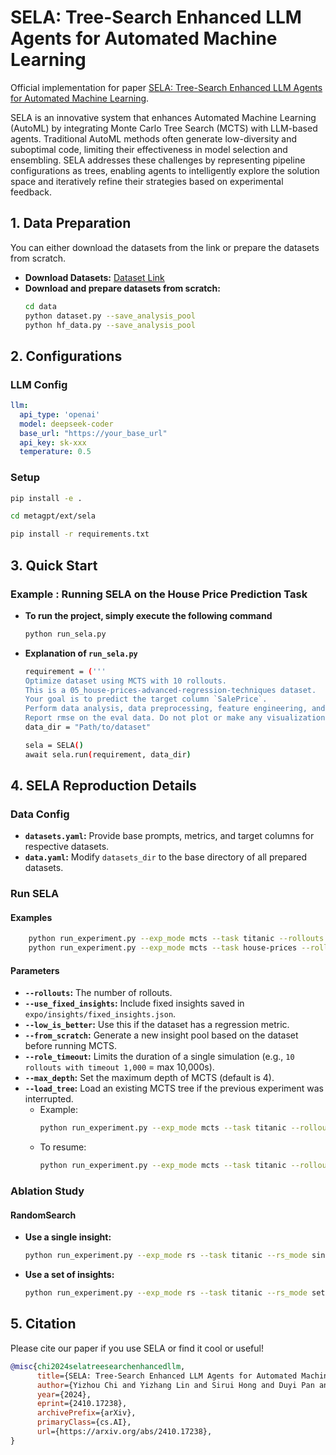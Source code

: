 # SELA: Tree-Search Enhanced LLM Agents for Automated Machine Learning


Official implementation for paper [SELA: Tree-Search Enhanced LLM Agents for Automated Machine Learning](https://arxiv.org/abs/2410.17238).


SELA is an innovative system that enhances Automated Machine Learning (AutoML) by integrating Monte Carlo Tree Search (MCTS) with LLM-based agents. Traditional AutoML methods often generate low-diversity and suboptimal code, limiting their effectiveness in model selection and ensembling. SELA addresses these challenges by representing pipeline configurations as trees, enabling agents to intelligently explore the solution space and iteratively refine their strategies based on experimental feedback.

## 1. Data Preparation

You can either download the datasets from the link or prepare the datasets from scratch.
- **Download Datasets:** [Dataset Link](https://drive.google.com/drive/folders/151FIZoLygkRfeJgSI9fNMiLsixh1mK0r?usp=sharing)
- **Download and prepare datasets from scratch:**
    ```bash
    cd data
    python dataset.py --save_analysis_pool
    python hf_data.py --save_analysis_pool
    ```

## 2. Configurations

### LLM Config

```yaml
llm:
  api_type: 'openai'
  model: deepseek-coder
  base_url: "https://your_base_url"
  api_key: sk-xxx
  temperature: 0.5
```
### Setup

```bash
pip install -e .

cd metagpt/ext/sela

pip install -r requirements.txt
```

## 3. Quick Start

### Example : Running SELA on the House Price Prediction Task

- **To run the project, simply execute the following command**
    ```bash
    python run_sela.py
    ```

- **Explanation of `run_sela.py`**
    ```bash
    requirement = ('''
    Optimize dataset using MCTS with 10 rollouts. 
    This is a 05_house-prices-advanced-regression-techniques dataset.
    Your goal is to predict the target column `SalePrice`.
    Perform data analysis, data preprocessing, feature engineering, and modeling to predict the target.
    Report rmse on the eval data. Do not plot or make any visualizations.''')
    data_dir = "Path/to/dataset"

    sela = SELA()
    await sela.run(requirement, data_dir)
    ```

## 4. SELA Reproduction Details

### Data Config
- **`datasets.yaml`:** Provide base prompts, metrics, and target columns for respective datasets.
- **`data.yaml`:** Modify `datasets_dir` to the base directory of all prepared datasets.

### Run SELA

#### Examples

```bash
    python run_experiment.py --exp_mode mcts --task titanic --rollouts 10
    python run_experiment.py --exp_mode mcts --task house-prices --rollouts 10 --low_is_better
 ```

#### Parameters

- **`--rollouts`:** The number of rollouts.
- **`--use_fixed_insights`:** Include fixed insights saved in `expo/insights/fixed_insights.json`.
- **`--low_is_better`:** Use this if the dataset has a regression metric.
- **`--from_scratch`:** Generate a new insight pool based on the dataset before running MCTS.
- **`--role_timeout`:** Limits the duration of a single simulation (e.g., `10 rollouts with timeout 1,000` = max 10,000s).
- **`--max_depth`:** Set the maximum depth of MCTS (default is 4).
- **`--load_tree`:** Load an existing MCTS tree if the previous experiment was interrupted.
    - Example:
      ```bash
      python run_experiment.py --exp_mode mcts --task titanic --rollouts 10
      ```
    - To resume:
      ```bash
      python run_experiment.py --exp_mode mcts --task titanic --rollouts 7 --load_tree
      ```

### Ablation Study

#### RandomSearch

- **Use a single insight:**
    ```bash
    python run_experiment.py --exp_mode rs --task titanic --rs_mode single
    ```

- **Use a set of insights:**
    ```bash
    python run_experiment.py --exp_mode rs --task titanic --rs_mode set
    ```

## 5. Citation
Please cite our paper if you use SELA or find it cool or useful! 

```bibtex
@misc{chi2024selatreesearchenhancedllm,
      title={SELA: Tree-Search Enhanced LLM Agents for Automated Machine Learning}, 
      author={Yizhou Chi and Yizhang Lin and Sirui Hong and Duyi Pan and Yaying Fei and Guanghao Mei and Bangbang Liu and Tianqi Pang and Jacky Kwok and Ceyao Zhang and Bang Liu and Chenglin Wu},
      year={2024},
      eprint={2410.17238},
      archivePrefix={arXiv},
      primaryClass={cs.AI},
      url={https://arxiv.org/abs/2410.17238}, 
}
```
